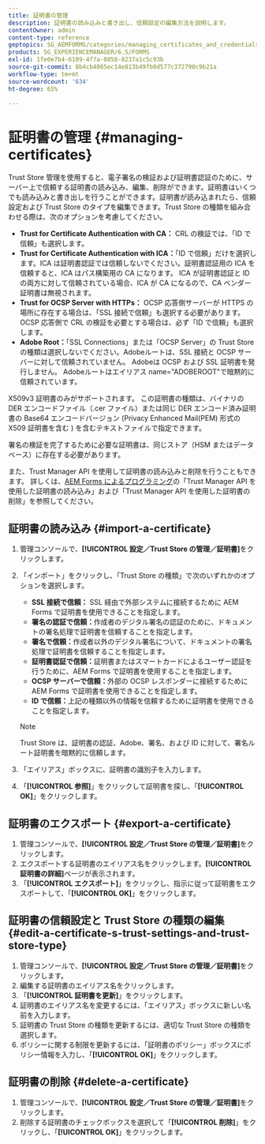 ```yaml
---
title: 証明書の管理
description: 証明書の読み込みと書き出し、信頼設定の編集方法を説明します。
contentOwner: admin
content-type: reference
geptopics: SG_AEMFORMS/categories/managing_certificates_and_credentials
products: SG_EXPERIENCEMANAGER/6.5/FORMS
exl-id: 1fe0e7b4-6109-4f7a-8858-8237a1c5c93b
source-git-commit: 8b4cb4065ec14e813b49fb0d577c372790c9b21a
workflow-type: tm+mt
source-wordcount: '634'
ht-degree: 65%

---
```


# 証明書の管理 {#managing-certificates}

Trust Store 管理を使用すると、電子署名の検証および証明書認証のために、サーバー上で信頼する証明書の読み込み、編集、削除ができます。証明書はいくつでも読み込みと書き出しを行うことができます。証明書が読み込まれたら、信頼設定および Trust Store のタイプを編集できます。Trust Store の種類を組み合わせる際は、次のオプションを考慮してください。

* **Trust for Certificate Authentication with CA：** CRL の検証では、「ID で信頼」も選択します。
* **Trust for Certificate Authentication with ICA：**「ID で信頼」だけを選択します。ICA は証明書認証では信頼しないでください。証明書認証用の ICA を信頼すると、ICA はパス構築用の CA になります。 ICA が証明書認証と ID の両方に対して信頼されている場合、ICA が CA になるので、CA ベンダー証明書は無視されます。
* **Trust for OCSP Server with HTTPs：** OCSP 応答側サーバーが HTTPS の場所に存在する場合は、「SSL 接続で信頼」も選択する必要があります。OCSP 応答側で CRL の検証を必要とする場合は、必ず「ID で信頼」も選択します。
* **Adobe Root：**「SSL Connections」または「OCSP Server」の Trust Store の種類は選択しないでください。Adobeルートは、SSL 接続と OCSP サーバーに対して信頼されていません。 Adobeは OCSP および SSL 証明書を発行しません。 Adobeルートはエイリアス name=&quot;ADOBEROOT&quot;で暗黙的に信頼されています。

X509v3 証明書のみがサポートされます。 この証明書の種類は、バイナリの DER エンコードファイル（.cer ファイル）または同じ DER エンコード済み証明書の Base64 エンコードバージョン (Privacy Enhanced Mail(PEM) 形式の X509 証明書を含む ) を含むテキストファイルで指定できます。

署名の検証を完了するために必要な証明書は、同じストア（HSM またはデータベース）に存在する必要があります。

また、Trust Manager API を使用して証明書の読み込みと削除を行うこともできます。 詳しくは、[AEM Forms によるプログラミング](https://www.adobe.com/go/learn_aemforms_programming_63_jp)の「Trust Manager API を使用した証明書の読み込み」および「Trust Manager API を使用した証明書の削除」を参照してください。

## 証明書の読み込み {#import-a-certificate}

1. 管理コンソールで、**[!UICONTROL 設定／Trust Store の管理／証明書]**&#x200B;をクリックします。
1. 「インポート」をクリックし、「Trust Store の種類」で次のいずれかのオプションを選択します。

   * **SSL 接続で信頼：** SSL 経由で外部システムに接続するために AEM Forms で証明書を使用できることを指定します。
   * **署名の認証で信頼：**&#x200B;作成者のデジタル署名の認証のために、ドキュメントの署名処理で証明書を信頼することを指定します。
   * **署名で信頼：**&#x200B;作成者以外のデジタル署名について、ドキュメントの署名処理で証明書を信頼することを指定します。
   * **証明書認証で信頼：**&#x200B;証明書またはスマートカードによるユーザー認証を行うために、AEM Forms で証明書を使用することを指定します。
   * **OCSP サーバーで信頼：**&#x200B;外部の OCSP レスポンダーに接続するために AEM Forms で証明書を使用できることを指定します。
   * **ID で信頼：**&#x200B;上記の種類以外の情報を信頼するために証明書を使用できることを指定します。

   >[!NOTE]
   >
   >Trust Store は、証明書の認証、Adobe、署名、および ID に対して、署名ルート証明書を暗黙的に信頼します。

1. 「エイリアス」ボックスに、証明書の識別子を入力します。
1. 「**[!UICONTROL 参照]**」をクリックして証明書を探し、「**[!UICONTROL OK]**」をクリックします。

## 証明書のエクスポート {#export-a-certificate}

1. 管理コンソールで、**[!UICONTROL 設定／Trust Store の管理／証明書]**&#x200B;をクリックします。
1. エクスポートする証明書のエイリアス名をクリックします。**[!UICONTROL 証明書の詳細]**&#x200B;ページが表示されます。
1. 「**[!UICONTROL エクスポート]**」をクリックし、指示に従って証明書をエクスポートして、「**[!UICONTROL OK]**」をクリックします。

## 証明書の信頼設定と Trust Store の種類の編集 {#edit-a-certificate-s-trust-settings-and-trust-store-type}

1. 管理コンソールで、**[!UICONTROL 設定／Trust Store の管理／証明書]**&#x200B;をクリックします。
1. 編集する証明書のエイリアス名をクリックします。
1. 「**[!UICONTROL 証明書を更新]**」をクリックします。
1. 証明書のエイリアス名を変更するには、「エイリアス」ボックスに新しい名前を入力します。
1. 証明書の Trust Store の種類を更新するには、適切な Trust Store の種類を選択します。
1. ポリシーに関する制限を更新するには、「証明書のポリシー」ボックスにポリシー情報を入力し、「**[!UICONTROL OK]**」をクリックします。

## 証明書の削除 {#delete-a-certificate}

1. 管理コンソールで、**[!UICONTROL 設定／Trust Store の管理／証明書]**&#x200B;をクリックします。
1. 削除する証明書のチェックボックスを選択して「**[!UICONTROL 削除]**」をクリックし、「**[!UICONTROL OK]**」をクリックします。
